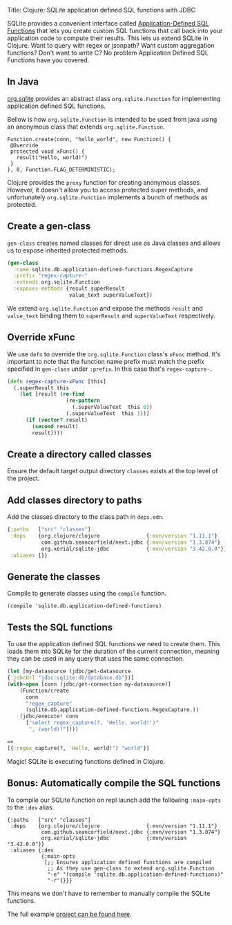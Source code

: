 Title: Clojure: SQLite application defined SQL functions with JDBC

SQLite provides a convenient interface called [Application-Defined SQL Functions](https://www.sqlite.org/appfunc.html) that lets you create custom SQL functions that call back into your application code to compute their results. This lets us 
extend SQLite in Clojure. Want to query with regex or jsonpath? Want custom aggregation functions? Don't want to write C? No problem Application Defined SQL Functions have you covered. 

## In Java

 [org.sqlite](https://github.com/xerial/sqlite-jdbc) provides an abstract class `org.sqlite.Function` for implementing application defined  SQL functions.

Bellow is how `org.sqlite.Function` is intended to be used from java using an anonymous class that extends `org.sqlite.Function`.

```
Function.create(conn, "hello_world", new Function() {
 @Override
 protected void xFunc() {
   result("Hello, world!")
 }
}, 0, Function.FLAG_DETERMINISTIC);
```

Clojure provides the `proxy` function for creating anonymous classes. However, it doesn't allow you to access protected super methods, and unfortunately `org.sqlite.Function`  implements a bunch of methods as protected.

## Create a gen-class

`gen-class` creates named classes for direct use as Java classes and allows us to expose inherited protected methods.

```Clojure
(gen-class
  :name sqlite.db.application-defined-functions.RegexCapture
  :prefix "regex-capture-"
  :extends org.sqlite.Function
  :exposes-methods {result superResult
                    value_text superValueText})
```

We extend `org.sqlite.Function` and expose the methods `result` and `value_text` binding them to `superResult` and `superValueText` respectively.

## Override xFunc

We use `defn` to override the `org.sqlite.Function` class's `xFunc` method. It's important to note that the function name prefix must match the prefix specified in `gen-class` under `:prefix`. In this case that's `regex-capture-`.

```Clojure
(defn regex-capture-xFunc [this]
  (.superResult this
    (let [result (re-find
                   (re-pattern
                     (.superValueText  this 0))
                   (.superValueText  this 1))]
      (if (vector? result)
        (second result)
        result))))
```

## Create a directory called classes

Ensure the default target output directory `classes` exists at the top level of the project.

## Add classes directory to paths

Add the classes directory to the class path in `deps.edn`.

```Clojure
{:paths   ["src" "classes"]
 :deps    {org.clojure/clojure               {:mvn/version "1.11.1"}
           com.github.seancorfield/next.jdbc {:mvn/version "1.3.874"}
           org.xerial/sqlite-jdbc            {:mvn/version "3.42.0.0"}}
 :aliases {}}
```

## Generate the classes

Compile to generate classes using the `compile` function.

```
(compile 'sqlite.db.application-defined-functions)
```

## Tests the SQL functions

To use the application defined SQL functions we need to create them. This loads them into SQLite for the duration of the current connection, meaning they can be used in any query that uses the same connection.

```Clojure
(let [my-datasource (jdbc/get-datasource
{:jdbcUrl "jdbc:sqlite:db/database.db"})]
(with-open [conn (jdbc/get-connection my-datasource)]
    (Function/create
      conn
      "regex_capture"
      (sqlite.db.application-defined-functions.RegexCapture.))
    (jdbc/execute! conn
      ["select regex_capture(?, 'Hello, world!')"
       ", (world)!"])))

=>
[{:regex_capture(?, 'Hello, world!') "world"}]
```

Magic! SQLite is executing functions defined in Clojure.

## Bonus: Automatically compile the SQL functions

To compile our SQLite function on repl launch add the following `:main-opts` to
the `:dev` alias.

```
{:paths   ["src" "classes"]
 :deps    {org.clojure/clojure               {:mvn/version "1.11.1"}
           com.github.seancorfield/next.jdbc {:mvn/version "1.3.874"}
           org.xerial/sqlite-jdbc            {:mvn/version "3.42.0.0"}}
 :aliases {:dev
           {:main-opts
            [;; Ensures application defined functions are compiled
             ;; As they use gen-class to extend org.sqlite.Function
             "-e" "(compile 'sqlite.db.application-defined-functions)"
             "-r"]}}}
```

This means we don't have to remember to manually compile the SQLite functions.

The full example [project can be found here](https://github.com/andersmurphy/clj-cookbook/tree/master/sqlite/application-defined-sql-functions).
